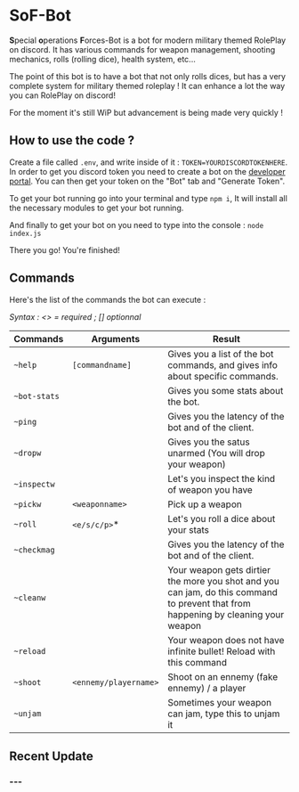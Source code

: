 # SoF-Bot

**S**pecial **o**perations **F**orces-Bot is a bot for modern military themed RolePlay on discord. It has various commands for weapon management, shooting mechanics, rolls (rolling dice), health system, etc...

The point of this bot is to have a bot that not only rolls dices, but has a very complete system for military themed roleplay ! It can enhance a lot the way you can RolePlay on discord!

For the moment it's still WiP but advancement is being made very quickly !


## How to use the code ?

Create a file called `.env`, and write inside of it : `TOKEN=YOURDISCORDTOKENHERE`. In order to get you discord token you need to create a bot on the [developer portal](https://discordapp.com/developers/applications/ "Discord developer portal"). You can then get your token on the "Bot" tab and "Generate Token".

To get your bot running go into your terminal and type `npm i`, It will install all the necessary modules to get your bot running.

And finally to get your bot on you need to type into the console : `node index.js`

There you go! You're finished!

## Commands

Here's the list of the commands the bot can execute :

*Syntax : <> = required ; [] optionnal*

| Commands              | Arguments                     | 																	Result																    |		
|-----------------------|-------------------------------|-----------------------------------------------------------------------------|
|`~help ` 				      | `[commandname]`          		  |Gives you a list of the bot commands, and gives info about specific commands.|
|`~bot-stats`           |            					          |Gives you some stats about the bot.				                                  |
|`~ping`          		  |								                |Gives you the latency of the bot and of the client.				                  |
|`~dropw`          		  |								                |Gives you the satus unarmed (You will drop your weapon)			                |
|`~inspectw`          	|								                |Let's you inspect the kind of weapon you have        			                  |
|`~pickw`          		  |	`<weaponname>`							  |Pick up a weapon				                                                      |  
|`~roll`          		  |	`<e/s/c/p>`*							    |Let's you roll a dice about your stats                                       |
|`~checkmag`          	|								                |Gives you the latency of the bot and of the client.				                  |
|`~cleanw`          		|								                |Your weapon gets dirtier the more you shot and you can jam, do this command to prevent that from happening by cleaning your weapon		  |
|`~reload`          		|								                |Your weapon does not have infinite bullet! Reload with this command				          |
|`~shoot`          		  |	`<ennemy/playername>`				  |Shoot on an ennemy (fake ennemy) / a player		                              |
|`~unjam`          		  |								                |Sometimes your weapon can jam, type this to unjam it				                  |




## Recent Update

### ---
